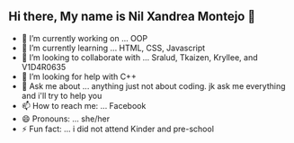 ## Hi there, My name is Nil Xandrea Montejo 👋

- 🔭 I’m currently working on ... OOP
- 🌱 I’m currently learning ... HTML, CSS, Javascript
- 👯 I’m looking to collaborate with ... Sralud, Tkaizen, Kryllee, and V1D4R0635
- 🤔 I’m looking for help with C++
- 💬 Ask me about ... anything just not about coding. jk ask me everything and i'll try to help you
- 📫 How to reach me: ... Facebook
- 😄 Pronouns: ... she/her
- ⚡ Fun fact: ... i did not attend Kinder and pre-school
